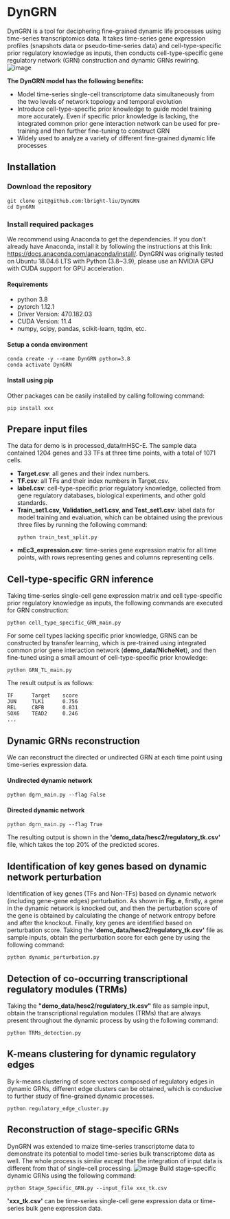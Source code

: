 # DynGRN
DynGRN is a tool for deciphering fine-grained dynamic life processes using time-series transcriptomics data. It takes time-series gene expression profiles (snapshots data or pseudo-time-series data) and cell-type-specific prior regulatory knowledge as inputs, then conducts cell-type-specific gene regulatory network (GRN) construction and dynamic GRNs rewiring. 
![image](https://github.com/user-attachments/assets/84fa8b5d-5786-4b0d-bdb5-1e287e896853)

**The DynGRN model has the following benefits:**
* Model time-series single-cell transcriptome data simultaneously from the two levels of network topology and temporal evolution
* Introduce cell-type-specific prior knowledge to guide model training more accurately. Even if specific prior knowledge is lacking, the integrated common prior gene interaction network can be used for pre-training and then further fine-tuning to construct GRN
* Widely used to analyze a variety of different fine-grained dynamic life processes

## Installation
### Download the repository
```shell
git clone git@github.com:lbright-liu/DynGRN
cd DynGRN
```
### Install required packages
We recommend using Anaconda to get the dependencies. If you don't already have Anaconda, install it by following the instructions at this link: https://docs.anaconda.com/anaconda/install/. DynGRN was originally tested on Ubuntu 18.04.6 LTS with Python (3.8~3.9), please use an NVIDIA GPU with CUDA support for GPU acceleration.
#### Requirements
* python 3.8
* pytorch 1.12.1
* Driver Version: 470.182.03
* CUDA Version: 11.4
* numpy, scipy, pandas, scikit-learn, tqdm, etc.

#### Setup a conda environment
```shell
conda create -y --name DynGRN python=3.8
conda activate DynGRN
```
#### Install using pip
Other packages can be easily installed by calling following command:
```shell
pip install xxx
```
## Prepare input files
The data for demo is in processed_data/mHSC-E. The sample data contained 1204 genes and 33 TFs at three time points, with a total of 1071 cells.
* **Target.csv**: all genes and their index numbers.
* **TF.csv**: all TFs and their index numbers in Target.csv.
* **label.csv**: cell-type-specific prior regulatory knowledge, collected from gene regulatory databases, biological experiments, and other gold standards.
* **Train_set1.csv, Validation_set1.csv, and Test_set1.csv**: label data for model training and evaluation, which can be obtained using the previous three files by running the following command:
  ```shell
  python train_test_split.py
  ```
* **mEc3_expression.csv**: time-series gene expression matrix for all time points, with rows representing genes and columns representing cells.

## Cell-type-specific GRN inference
Taking time-series single-cell gene expression matrix and cell type-specific prior regulatory knowledge as inputs, the following commands are executed for GRN construction:
```shell
python cell_type_specific_GRN_main.py
```
For some cell types lacking specific prior knowledge, GRNS can be constructed by transfer learning, which is pre-trained using integrated common prior gene interaction network (**demo_data/NicheNet**), and then fine-tuned using a small amount of cell-type-specific prior knowledge:
```shell
python GRN_TL_main.py
```
The result output is as follows:

```
TF      Target    score
JUN     TLK1      0.756
REL     CBFB      0.831
SOX6    TEAD2     0.246
...
```
## Dynamic GRNs reconstruction
We can reconstruct the directed or undirected GRN at each time point using time-series expression data.
#### Undirected dynamic network
```shell
python dgrn_main.py --flag False
```
#### Directed dynamic network
```shell
python dgrn_main.py --flag True
```
The resulting output is shown in the **'demo_data/hesc2/regulatory_tk.csv'** file, which takes the top 20% of the predicted scores.

## Identification of key genes based on dynamic network perturbation
Identification of key genes (TFs and Non-TFs) based on dynamic network (including gene-gene edges) perturbation. As shown in **Fig. e**, firstly, a gene in the dynamic network is knocked out, and then the perturbation score of the gene is obtained by calculating the change of network entropy before and after the knockout. Finally, key genes are identified based on perturbation score.
Taking the **'demo_data/hesc2/regulatory_tk.csv'** file as sample inputs, obtain the perturbation score for each gene by using the following command:
```shell
python dynamic_perturbation.py
```
## Detection of co-occurring transcriptional regulatory modules (TRMs)
Taking the **"demo_data/hesc2/regulatory_tk.csv"** file as sample input, obtain the transcriptional regulation modules (TRMs) that are always present throughout the dynamic process by using the following command:
```shell
python TRMs_detection.py
```
## K-means clustering for dynamic regulatory edges
By k-means clustering of score vectors composed of regulatory edges in dynamic GRNs, different edge clusters can be obtained, which is conducive to further study of fine-grained dynamic processes.
```shell
python regulatory_edge_cluster.py
```
## Reconstruction of stage-specific GRNs
DynGRN was extended to maize time-series transcriptome data to demonstrate its potential to model time-series bulk transcriptome data as well. The whole process is similar except that the integration of input data is different from that of single-cell processing.
![image](https://github.com/lbright-liu/DynGRN/assets/96679804/34c2b86a-ac1f-4238-adb9-79c5bb55648d)
Build stage-specific dynamic GRNs using the following command:
```shell
python Stage_Specific_GRN.py --input_file xxx_tk.csv
```
**'xxx_tk.csv'** can be time-series single-cell gene expression data or time-series bulk gene expression data.



